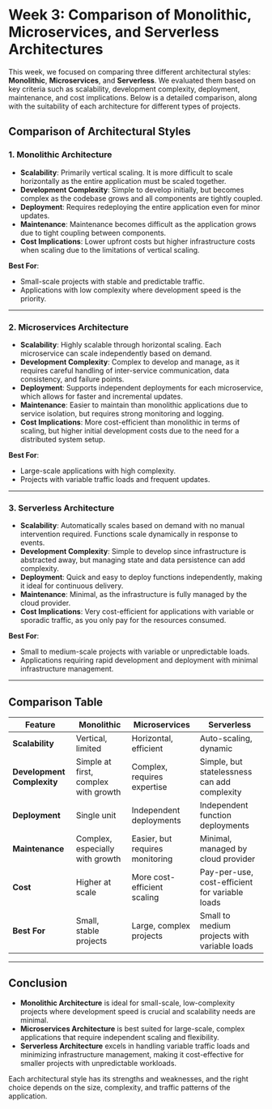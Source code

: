 # Week 3: Comparison of Monolithic, Microservices, and Serverless Architectures

This week, we focused on comparing three different architectural styles: **Monolithic**, **Microservices**, and **Serverless**. We evaluated them based on key criteria such as scalability, development complexity, deployment, maintenance, and cost implications. Below is a detailed comparison, along with the suitability of each architecture for different types of projects.

## Comparison of Architectural Styles

### 1. **Monolithic Architecture**
- **Scalability**: Primarily vertical scaling. It is more difficult to scale horizontally as the entire application must be scaled together.
- **Development Complexity**: Simple to develop initially, but becomes complex as the codebase grows and all components are tightly coupled.
- **Deployment**: Requires redeploying the entire application even for minor updates.
- **Maintenance**: Maintenance becomes difficult as the application grows due to tight coupling between components.
- **Cost Implications**: Lower upfront costs but higher infrastructure costs when scaling due to the limitations of vertical scaling.

**Best For**: 
- Small-scale projects with stable and predictable traffic.
- Applications with low complexity where development speed is the priority.

---

### 2. **Microservices Architecture**
- **Scalability**: Highly scalable through horizontal scaling. Each microservice can scale independently based on demand.
- **Development Complexity**: Complex to develop and manage, as it requires careful handling of inter-service communication, data consistency, and failure points.
- **Deployment**: Supports independent deployments for each microservice, which allows for faster and incremental updates.
- **Maintenance**: Easier to maintain than monolithic applications due to service isolation, but requires strong monitoring and logging.
- **Cost Implications**: More cost-efficient than monolithic in terms of scaling, but higher initial development costs due to the need for a distributed system setup.

**Best For**:
- Large-scale applications with high complexity.
- Projects with variable traffic loads and frequent updates.

---

### 3. **Serverless Architecture**
- **Scalability**: Automatically scales based on demand with no manual intervention required. Functions scale dynamically in response to events.
- **Development Complexity**: Simple to develop since infrastructure is abstracted away, but managing state and data persistence can add complexity.
- **Deployment**: Quick and easy to deploy functions independently, making it ideal for continuous delivery.
- **Maintenance**: Minimal, as the infrastructure is fully managed by the cloud provider. 
- **Cost Implications**: Very cost-efficient for applications with variable or sporadic traffic, as you only pay for the resources consumed.

**Best For**:
- Small to medium-scale projects with variable or unpredictable loads.
- Applications requiring rapid development and deployment with minimal infrastructure management.

---

## Comparison Table

| Feature                | Monolithic               | Microservices            | Serverless              |
|------------------------|--------------------------|--------------------------|-------------------------|
| **Scalability**         | Vertical, limited        | Horizontal, efficient     | Auto-scaling, dynamic    |
| **Development Complexity** | Simple at first, complex with growth | Complex, requires expertise | Simple, but statelessness can add complexity |
| **Deployment**          | Single unit              | Independent deployments   | Independent function deployments |
| **Maintenance**         | Complex, especially with growth | Easier, but requires monitoring | Minimal, managed by cloud provider |
| **Cost**                | Higher at scale          | More cost-efficient scaling | Pay-per-use, cost-efficient for variable loads |
| **Best For**            | Small, stable projects   | Large, complex projects   | Small to medium projects with variable loads |

---

## Conclusion
- **Monolithic Architecture** is ideal for small-scale, low-complexity projects where development speed is crucial and scalability needs are minimal.
- **Microservices Architecture** is best suited for large-scale, complex applications that require independent scaling and flexibility.
- **Serverless Architecture** excels in handling variable traffic loads and minimizing infrastructure management, making it cost-effective for smaller projects with unpredictable workloads.

Each architectural style has its strengths and weaknesses, and the right choice depends on the size, complexity, and traffic patterns of the application.
